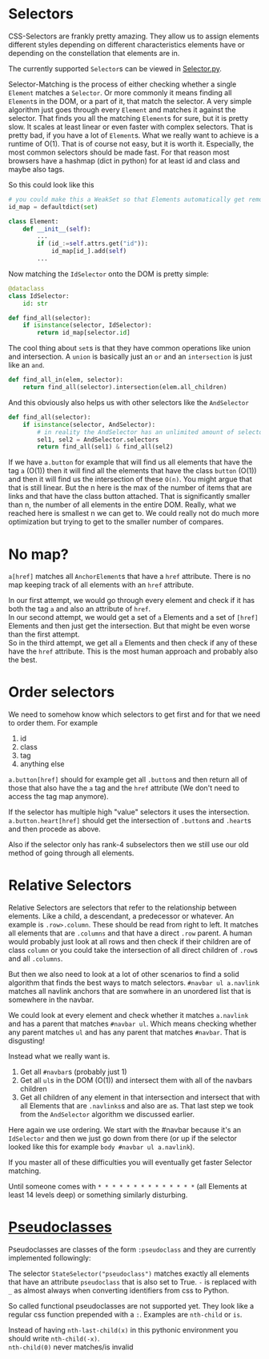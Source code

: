 # Selectors

CSS-Selectors are frankly pretty amazing. They allow us to assign elements different styles depending on different characteristics elements have or depending on the constellation that elements are in.

The currently supported `Selector`s can be viewed in [Selector.py](../../Selector.py). 

Selector-Matching is the process of either checking whether a single `Element` matches a `Selector`. Or more commonly it means finding all `Element`s in the DOM, or a part of it, that match the selector. A very simple algorithm just goes through every `Element` and matches it against the selector. That finds you all the matching `Element`s for sure, but it is pretty slow. It scales at least linear or even faster with complex selectors. That is pretty bad, if you have a lot of `Element`s. What we really want to achieve is a runtime of O(1). That is of course not easy, but it is worth it. Especially, the most common selectors should be made fast. For that reason most browsers have a hashmap (dict in python) for at least id and class and maybe also tags. 

So this could look like this

```python
# you could make this a WeakSet so that Elements automatically get removed when they are deleted
id_map = defaultdict(set) 

class Element:
    def __init__(self):
        ...
        if (id_:=self.attrs.get("id")):
            id_map[id_].add(self)
        ...
```

Now matching the `IdSelector` onto the DOM is pretty simple:
```python
@dataclass
class IdSelector:
    id: str

def find_all(selector):
    if isinstance(selector, IdSelector):
        return id_map[selector.id]
```

The cool thing about `set`s is that they have common operations like union and intersection. A `union` is basically just an `or` and an `intersection` is just like an `and`. 

```python
def find_all_in(elem, selector):
    return find_all(selector).intersection(elem.all_children)
```

And this obviously also helps us with other selectors like the `AndSelector`

```python
def find_all(selector):
    if isinstance(selector, AndSelector):
        # in reality the AndSelector has an unlimited amount of selectors
        sel1, sel2 = AndSelector.selectors
        return find_all(sel1) & find_all(sel2)
```

If we have `a.button` for example that will find us all elements that have the tag `a` (O(1)) then it will find all the elements that have the class `button` (O(1)) and then it will find us the intersection of these `O(n)`. You might argue that that is still linear. But the n here is the max of the number of items that are links and that have the class button attached. That is significantly smaller than n, the number of all elements in the entire DOM. Really, what we reached here is smallest n we can get to. We could really not do much more optimization but trying to get to the smaller number of compares. 

# No map?
`a[href]` matches all `AnchorElement`s that have a `href` attribute. There is no map keeping track of all elements with an `href` attribute. 

In our first attempt, we would go through every element and check if it has both the tag `a` and also an attribute of `href`.  
In our second attempt, we would get a set of `a` Elements and a set of `[href]` Elements and then just get the intersection. But that might be even worse than the first attempt.  
So in the third attempt, we get all `a` Elements and then check if any of these have the `href` attribute. This is the most human approach and probably also the best.

# Order selectors
We need to somehow know which selectors to get first and for that we need to order them. For example
1. id
2. class
3. tag
4. anything else

`a.button[href]` should for example get all `.button`s and then return all of those that also have the `a` tag and the `href` attribute (We don't need to access the tag map anymore).

If the selector has multiple high "value" selectors it uses the intersection. 
`a.button.heart[href]` should get the intersection of `.button`s and `.heart`s and then procede as above. 

Also if the selector only has rank-4 subselectors then we still use our old method of going through all elements.  

# Relative Selectors
Relative Selectors are selectors that refer to the relationship between elements. Like a child, a descendant, a predecessor or whatever. An example is `.row>.column`. These should be read from right to left. It matches all elements that are `.columns` and that have a direct `.row` parent. A human would probably just look at all rows and then check if their children are of class `column` or you could take the intersection of all direct children of `.row`s and all `.columns`. 

But then we also need to look at a lot of other scenarios to find a solid algorithm that finds the best ways to match selectors.
`#navbar ul a.navlink` matches all navlink anchors that are somwhere in an unordered list that is somewhere in the navbar. 

We could look at every element and check whether it matches `a.navlink` and has a parent that matches `#navbar ul`. Which means checking whether any parent matches `ul` and has any parent that matches `#navbar`. That is disgusting!

Instead what we really want is.
1. Get all `#navbar`s (probably just 1)
2. Get all `ul`s in the DOM (O(1)) and intersect them with all of the navbars children
3. Get all children of any element in that intersection and intersect that with all Elements that are `.navlinks`s and also are `a`s. That last step we took from the `AndSelector` algorithm we discussed earlier. 

Here again we use ordering. We start with the #navbar because it's an `IdSelector` and then we just go down from there (or up if the selector looked like this for example `body #navbar ul a.navlink`).

If you master all of these difficulties you will eventually get faster Selector matching. 

Until someone comes with `* * * * * * * * * * * * * *` (all Elements at least 14 levels deep) or something similarly disturbing. 

# [Pseudoclasses](https://drafts.csswg.org/selectors/#pseudo-classes)

Pseudoclasses are classes of the form `:pseudoclass` and they are currently implemented followingly:

The selector `StateSelector("pseudoclass")` matches exactly all elements that have an attribute `pseudoclass` that is also set to True. `-` is replaced with `_` as almost always when converting identifiers from css to Python. 

So called functional pseudoclasses are not supported yet. They look like a regular css function prepended with a `:`.
Examples are `nth-child` or `is`. 

Instead of having `nth-last-child(x)` in this pythonic environment you should write `nth-child(-x)`.  
`nth-child(0)` never matches/is invalid